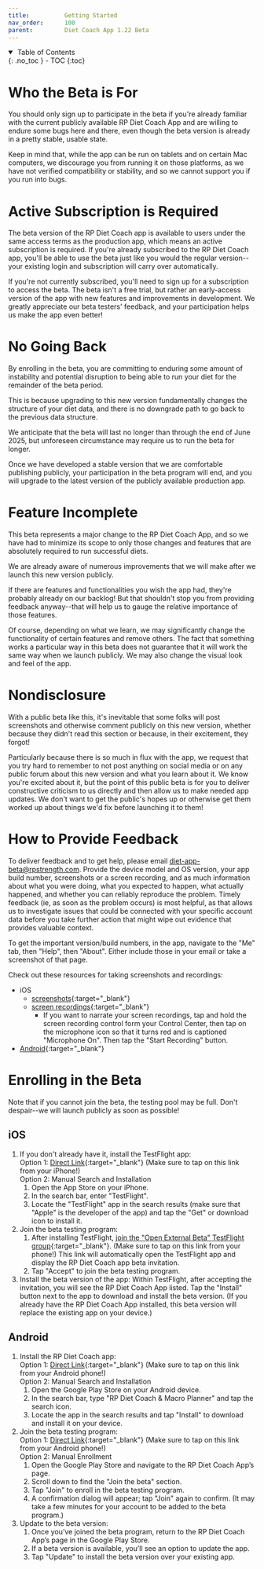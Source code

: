 ```yaml
---
title:          Getting Started
nav_order:      100
parent:         Diet Coach App 1.22 Beta
---
```


<details open markdown="block">
  <summary>
    &nbsp;Table of Contents
  </summary>
{: .no_toc }
- TOC
{:toc}
</details>

# Who the Beta is For

You should only sign up to participate in the beta if you're already familiar with the current publicly available RP Diet Coach App and are willing to endure some bugs here and there, even though the beta version is already in a pretty stable, usable state.

Keep in mind that, while the app can be run on tablets and on certain Mac computers, we discourage you from running it on those platforms, as we have not verified compatibility or stability, and so we cannot support you if you run into bugs.

# Active Subscription is Required

The beta version of the RP Diet Coach app is available to users under the same access terms as the production app, which means an active subscription is required. If you're already subscribed to the RP Diet Coach app, you'll be able to use the beta just like you would the regular version--your existing login and subscription will carry over automatically.

If you're not currently subscribed, you'll need to sign up for a subscription to access the beta. The beta isn't a free trial, but rather an early-access version of the app with new features and improvements in development. We greatly appreciate our beta testers' feedback, and your participation helps us make the app even better!

# No Going Back

By enrolling in the beta, you are committing to enduring some amount of instability and potential disruption to being able to run your diet for the remainder of the beta period.

This is because upgrading to this new version fundamentally changes the structure of your diet data, and there is no downgrade path to go back to the previous data structure.

We anticipate that the beta will last no longer than through the end of June 2025, but unforeseen circumstance may require us to run the beta for longer.

Once we have developed a stable version that we are comfortable publishing publicly, your participation in the beta program will end, and you will upgrade to the latest version of the publicly available production app.

# Feature Incomplete

This beta represents a major change to the RP Diet Coach App, and so we have had to minimize its scope to only those changes and features that are absolutely required to run successful diets.

We are already aware of numerous improvements that we will make after we launch this new version publicly.

If there are features and functionalities you wish the app had, they're probably already on our backlog! But that shouldn't stop you from providing feedback anyway--that will help us to gauge the relative importance of those features.

Of course, depending on what we learn, we may significantly change the functionality of certain features and remove others. The fact that something works a particular way in this beta does not guarantee that it will work the same way when we launch publicly. We may also change the visual look and feel of the app.

# Nondisclosure

With a public beta like this, it's inevitable that some folks will post screenshots and otherwise comment publicly on this new version, whether because they didn't read this section or because, in their excitement, they forgot!

Particularly because there is so much in flux with the app, we request that you try hard to remember to not post anything on social media or on any public forum about this new version and what you learn about it. We know you're excited about it, but the point of this public beta is for you to deliver constructive criticism to us directly and then allow us to make needed app updates. We don't want to get the public's hopes up or otherwise get them worked up about things we'd fix before launching it to them!

# How to Provide Feedback

To deliver feedback and to get help, please email diet-app-beta@rpstrength.com. Provide the device model and OS version, your app build number, screenshots or a screen recording, and as much information about what you were doing, what you expected to happen, what actually happened, and whether you can reliably reproduce the problem. Timely feedback (ie, as soon as the problem occurs) is most helpful, as that allows us to investigate issues that could be connected with your specific account data before you take further action that might wipe out evidence that provides valuable context.

To get the important version/build numbers, in the app, navigate to the "Me" tab, then "Help", then "About". Either include those in your email or take a screenshot of that page.

Check out these resources for taking screenshots and recordings:
* iOS
  * [screenshots](https://support.apple.com/guide/iphone/take-a-screenshot-iphc872c0115/ios){:target="&lowbar;blank"}
  * [screen recordings](https://support.apple.com/guide/iphone/take-a-screen-recording-iph52f6e1987/ios){:target="&lowbar;blank"}
    * If you want to narrate your screen recordings, tap and hold the screen recording control form your Control Center, then tap on the microphone icon so that it turns red and is captioned "Microphone On". Then tap the "Start Recording" button.
* [Android](https://support.google.com/android/answer/9075928?hl=en){:target="&lowbar;blank"}

# Enrolling in the Beta

Note that if you cannot join the beta, the testing pool may be full. Don't despair--we will launch publicly as soon as possible!

## iOS

1. If you don't already have it, install the TestFlight app:<br />
Option 1: [Direct Link](https://apps.apple.com/app/testflight/id899247664){:target="&lowbar;blank"} (Make sure to tap on this link from your iPhone!)<br />
Option 2: Manual Search and Installation
    1. Open the App Store on your iPhone.
    2. In the search bar, enter "TestFlight".
    3. Locate the "TestFlight" app in the search results (make sure that "Apple" is the developer of the app) and tap the "Get" or download icon to install it.
2. Join the beta testing program:
    1. After installing TestFlight, [join the "Open External Beta" TestFlight group](https://testflight.apple.com/join/k6rTNPTe){:target="&lowbar;blank"}. (Make sure to tap on this link from your phone!) This link will automatically open the TestFlight app and display the RP Diet Coach app beta invitation.
    2. Tap "Accept" to join the beta testing program.
3. Install the beta version of the app: Within TestFlight, after accepting the invitation, you will see the RP Diet Coach App listed. Tap the "Install" button next to the app to download and install the beta version. (If you already have the RP Diet Coach App installed, this beta version will replace the existing app on your device.)

## Android

1. Install the RP Diet Coach app:<br />
Option 1: [Direct Link](https://play.google.com/store/apps/details?id=com.rp.rpdiet){:target="&lowbar;blank"} (Make sure to tap on this link from your Android phone!)<br />
Option 2: Manual Search and Installation
    1. Open the Google Play Store on your Android device.
    2. In the search bar, type "RP Diet Coach & Macro Planner" and tap the search icon.
    3. Locate the app in the search results and tap "Install" to download and install it on your device.
2. Join the beta testing program:<br />
Option 1: [Direct Link](https://play.google.com/store/apps/details?id=com.rp.rpdiet){:target="&lowbar;blank"} (Make sure to tap on this link from your Android phone!)<br />
Option 2: Manual Enrollment
    1. Open the Google Play Store and navigate to the RP Diet Coach App’s page.
    2. Scroll down to find the "Join the beta" section.
    3. Tap "Join" to enroll in the beta testing program.
    4. A confirmation dialog will appear; tap "Join" again to confirm. (It may take a few minutes for your account to be added to the beta program.)
3. Update to the beta version:
    1. Once you’ve joined the beta program, return to the RP Diet Coach App’s page in the Google Play Store.
    2. If a beta version is available, you’ll see an option to update the app.
    3. Tap "Update" to install the beta version over your existing app.